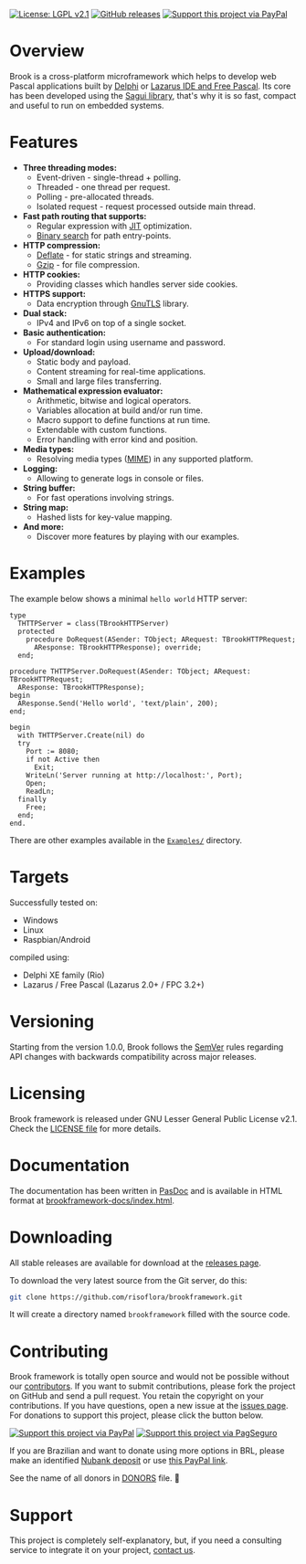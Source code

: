 [![License: LGPL v2.1](https://img.shields.io/badge/License-LGPL%20v2.1-lemmon.svg)](https://github.com/risoflora/brookframework/blob/master/LICENSE)
[![GitHub releases](https://img.shields.io/github/v/release/risoflora/brookframework?color=lemmon)](https://github.com/risoflora/brookframework/releases)
[![Support this project via PayPal](https://img.shields.io/badge/donate-paypal-brightgreen)](https://www.paypal.com/cgi-bin/webscr?cmd=_donations&business=silvioprog%40gmail%2ecom&lc=US&item_name=brookframework&item_number=brookframework&currency_code=USD&bn=PP%2dDonationsBF%3aproject%2dsupport%2ejpg%3aNonHosted)

# Overview

Brook is a cross-platform microframework which helps to develop web Pascal applications built by [Delphi](<https://en.wikipedia.org/wiki/Delphi_(software)>) or [Lazarus IDE and Free Pascal](<https://en.wikipedia.org/wiki/Lazarus_(IDE)>). Its core has been developed using the [Sagui library](https://risoflora.github.io/libsagui), that's why it is so fast, compact and useful to run on embedded systems.

# Features

- **Three threading modes:**
  - Event-driven - single-thread + polling.
  - Threaded - one thread per request.
  - Polling - pre-allocated threads.
  - Isolated request - request processed outside main thread.
- **Fast path routing that supports:**
  - Regular expression with [JIT](https://www.pcre.org/current/doc/html/pcre2jit.html) optimization.
  - [Binary search](https://en.wikipedia.org/wiki/Binary_search_algorithm) for path entry-points.
- **HTTP compression:**
  - [Deflate](https://en.wikipedia.org/wiki/DEFLATE) - for static strings and streaming.
  - [Gzip](https://en.wikipedia.org/wiki/Gzip) - for file compression.
- **HTTP cookies:**
  - Providing classes which handles server side cookies.
- **HTTPS support:**
  - Data encryption through [GnuTLS](https://www.gnutls.org) library.
- **Dual stack:**
  - IPv4 and IPv6 on top of a single socket.
- **Basic authentication:**
  - For standard login using username and password.
- **Upload/download:**
  - Static body and payload.
  - Content streaming for real-time applications.
  - Small and large files transferring.
- **Mathematical expression evaluator:**
  - Arithmetic, bitwise and logical operators.
  - Variables allocation at build and/or run time.
  - Macro support to define functions at run time.
  - Extendable with custom functions.
  - Error handling with error kind and position.
- **Media types:**
  - Resolving media types ([MIME](https://en.wikipedia.org/wiki/MIME)) in any supported platform.
- **Logging:**
  - Allowing to generate logs in console or files.
- **String buffer:**
  - For fast operations involving strings.
- **String map:**
  - Hashed lists for key-value mapping.
- **And more:**
  - Discover more features by playing with our examples.

# Examples

The example below shows a minimal `hello world` HTTP server:

```delphi
type
  THTTPServer = class(TBrookHTTPServer)
  protected
    procedure DoRequest(ASender: TObject; ARequest: TBrookHTTPRequest;
      AResponse: TBrookHTTPResponse); override;
  end;

procedure THTTPServer.DoRequest(ASender: TObject; ARequest: TBrookHTTPRequest;
  AResponse: TBrookHTTPResponse);
begin
  AResponse.Send('Hello world', 'text/plain', 200);
end;

begin
  with THTTPServer.Create(nil) do
  try
    Port := 8080;
    if not Active then
      Exit;
    WriteLn('Server running at http://localhost:', Port);
    Open;
    ReadLn;
  finally
    Free;
  end;
end.
```

There are other examples available in the [`Examples/`](https://github.com/risoflora/brookframework/tree/master/Examples) directory.

# Targets

Successfully tested on:

- Windows
- Linux
- Raspbian/Android

compiled using:

- Delphi XE family (Rio)
- Lazarus / Free Pascal (Lazarus 2.0+ / FPC 3.2+)

# Versioning

Starting from the version 1.0.0, Brook follows the [SemVer](https://semver.org) rules regarding API changes with backwards compatibility across major releases.

# Licensing

Brook framework is released under GNU Lesser General Public License v2.1. Check the [LICENSE file](https://github.com/risoflora/brookframework/blob/master/LICENSE) for more details.

# Documentation

The documentation has been written in [PasDoc](https://github.com/pasdoc/pasdoc) and is available in HTML format at [brookframework-docs/index.html](https://risoflora.github.io/brookframework-docs/index.html).

# Downloading

All stable releases are available for download at the [releases page](https://github.com/risoflora/brookframework/releases).

To download the very latest source from the Git server, do this:

```bash
git clone https://github.com/risoflora/brookframework.git
```

It will create a directory named `brookframework` filled with the source code.

# Contributing

Brook framework is totally open source and would not be possible without our [contributors](https://github.com/risoflora/brookframework/blob/master/THANKS). If you want to submit contributions, please fork the project on GitHub and send a pull request. You retain the copyright on your contributions. If you have questions, open a new issue at the [issues page](https://github.com/risoflora/brookframework/issues). For donations to support this project, please click the button below.

[![Support this project via PayPal](https://www.paypalobjects.com/en_US/GB/i/btn/btn_donateCC_LG.gif)](https://www.paypal.com/cgi-bin/webscr?cmd=_donations&business=silvioprog%40gmail%2ecom&lc=US&item_name=brookframework&item_number=brookframework&currency_code=USD&bn=PP%2dDonationsBF%3aproject%2dsupport%2ejpg%3aNonHosted) [![Support this project via PagSeguro](https://stc.pagseguro.uol.com.br/public/img/botoes/doacoes/120x53-doar.gif)](https://pag.ae/7WgS8EENR)

If you are Brazilian and want to donate using more options in BRL, please make an identified [Nubank deposit](https://drive.google.com/file/d/1CQWoDVLnepbs29enY5CylAw_omNvit5M/view?usp=sharing) or use [this PayPal link](https://www.paypal.com/cgi-bin/webscr?cmd=_donations&business=GE9VT768TLP74&item_name=brookframework&currency_code=BRL&source=url).

See the name of all donors in [DONORS](https://github.com/risoflora/brookframework/tree/master/DONORS) file. :green_heart:

# Support

This project is completely self-explanatory, but, if you need a consulting service to integrate it on your project, [contact us](mailto:silvioprog@gmail.com).
